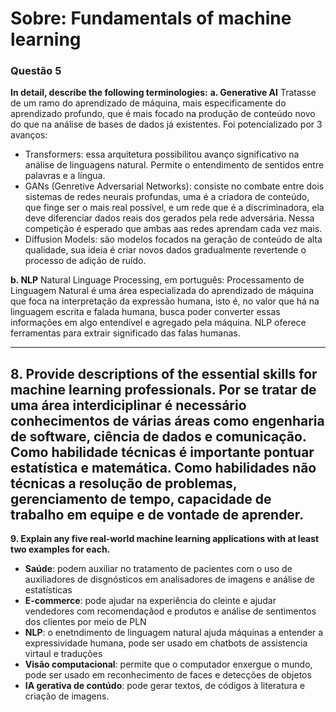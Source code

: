 # Sobre: Fundamentals of machine learning

### Questão 5
**In detail, describe the following terminologies:** 
**a. Generative AI** 
Tratasse de um ramo do aprendizado de máquina, mais especificamente do aprendizado profundo, que é mais focado na produção de conteúdo novo do que na análise de bases de dados já existentes. Foi potencializado por 3 avanços:
- Transformers: essa arquitetura possibilitou avanço significativo na análise de linguagens natural. Permite o entendimento de sentidos entre palavras e a língua.
- GANs (Genretive Adversarial Networks): consiste no combate entre dois sistemas de redes neurais profundas, uma é a criadora de conteúdo, que finge ser o mais real possível, e um rede que é a discriminadora, ela deve diferenciar dados reais dos gerados pela rede adversária. Nessa competição é esperado que ambas aas redes aprendam cada vez mais.
- Diffusion Models: são modelos focados na geração de conteúdo de alta qualidade, sua ideia é criar novos dados gradualmente revertende o processo de adição de ruído.

**b. NLP**
Natural Linguage Processing, em português: Processamento de Linguagem Natural é uma área especializada do aprendizado de máquina que foca na interpretação da expressão humana, isto é, no valor que há na linguagem escrita e falada humana, busca poder converter essas informações em algo entendível e agregado pela máquina. NLP oferece ferramentas para extrair significado das falas humanas. 

---

**8. Provide descriptions of the essential skills for machine learning professionals.**
Por se tratar de uma área interdiciplinar é necessário conhecimentos de várias áreas como engenharia de software, ciência de dados  e comunicação. Como habilidade técnicas é importante pontuar estatística e matemática. Como habilidades não técnicas a resolução de problemas, gerenciamento de tempo, capacidade de trabalho em equipe e de vontade de aprender.
---

**9. Explain any five real-world machine learning applications with at least two examples for each.**
- **Saúde**: podem auxiliar no tratamento de pacientes com o uso de auxiliadores de disgnósticos em analisadores de imagens e análise de estatísticas
- **E-commerce**: pode ajudar na experiência do cleinte e ajudar vendedores com recomendaçãod e produtos e análise de sentimentos dos clientes por meio de PLN
- **NLP**: o enetndimento de linguagem natural ajuda máquinas a entender a expressividade humana, pode ser usado em chatbots de assistencia virtaul e traduções 
- **Visão computacional**: permite que o computador enxergue o mundo, pode ser usado em reconhecimento de faces e detecções de objetos
- **IA gerativa de contúdo**: pode gerar textos, de códigos à literatura e criação de imagens. 